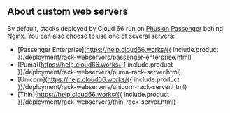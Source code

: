 


## About custom web servers

By default, stacks deployed by Cloud 66 run on [Phusion Passenger](https://www.phusionpassenger.com/) behind [Nginx](http://wiki.nginx.org/Main). You can also choose to use one of several servers:

- [Passenger Enterprise](https://help.cloud66.works/{{ include.product }}/deployment/rack-webservers/passenger-enterprise.html)
- [Puma](https://help.cloud66.works/{{ include.product }}/deployment/rack-webservers/puma-rack-server.html)
- [Unicorn](https://help.cloud66.works/{{ include.product }}/deployment/rack-webservers/unicorn-rack-server.html)
- [Thin](https://help.cloud66.works/{{ include.product }}/deployment/rack-webservers/thin-rack-server.html)
